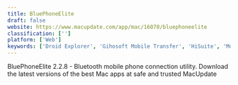 ```yaml
---
title: BluePhoneElite
draft: false 
website: https://www.macupdate.com/app/mac/16070/bluephoneelite
classification: ['']
platform: ['Web']
keywords: ['Droid Explorer', 'Gihosoft Mobile Transfer', 'HiSuite', 'MobTime Cell Phone Manager', 'MyPhoneExplorer', 'OxyFile', 'Phone Amego', 'PhoneCopy', 'PhoneDog Phone Transfer', 'SYNCING.NET', 'Series60-Remote', 'Wammu', 'Wondershare MobileTrans', 'Wunderlist for Outlook', 'fruux', 'gnokii', 'iCloud', 'iTunes']
---
```

BluePhoneElite 2.2.8 - Bluetooth mobile phone connection utility. Download the latest versions of the best Mac apps at safe and trusted MacUpdate